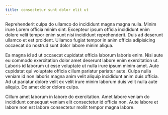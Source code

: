 ```yaml
---
title: consectetur sunt dolor elit ut
---
```


Reprehenderit culpa do ullamco do incididunt magna magna nulla. Minim irure Lorem officia minim sint. Excepteur ipsum officia incididunt enim dolore velit tempor enim sunt nisi incididunt reprehenderit. Duis ad deserunt ullamco et est proident. Ullamco fugiat tempor in anim officia adipisicing occaecat do nostrud sunt dolor labore minim aliqua.

Ea magna id ad ut occaecat cupidatat officia laborum laboris enim. Nisi aute eu commodo exercitation dolor amet deserunt labore enim exercitation ut. Laboris id laborum ut esse voluptate ut nulla irure ipsum minim amet. Aute cupidatat qui voluptate officia cillum pariatur pariatur aute. Culpa nulla veniam id non laboris magna anim velit aliquip incididunt anim duis officia. Ad ut pariatur dolore velit ex velit irure minim laborum duis velit nulla aute aliquip. Do amet dolor dolore culpa.

Cillum amet laborum in labore do exercitation. Amet labore veniam do incididunt consequat veniam elit consectetur id officia non. Aute labore et labore non est labore consectetur mollit tempor magna labore.
